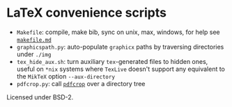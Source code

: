 # LaTeX convenience scripts

- `Makefile`: compile, make bib, sync on unix, max, windows, for help see [`makefile.md`](makefile.md)
- `graphicspath.py`: auto-populate `graphicx` paths by traversing directories under `./img`
- `tex_hide_aux.sh`: turn auxiliary `tex`-generated files to hidden ones, useful on `*nix` systems where `TexLive` doesn't support any equivalent to the `MikTeX` option `--aux-directory`
- `pdfcrop.py`: call [`pdfcrop`](http://www.ctan.org/pkg/pdfcrop) over a directory tree

Licensed under BSD-2.
